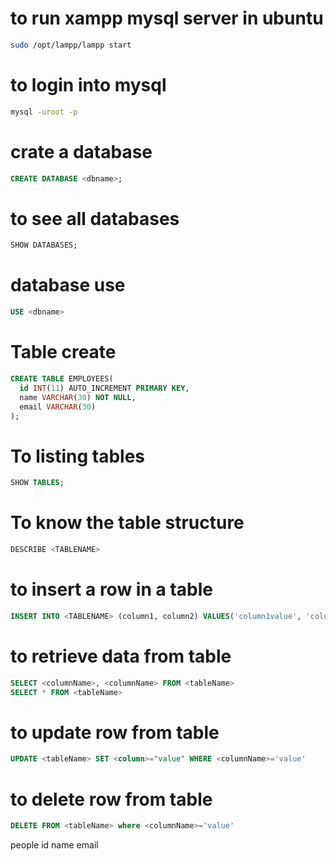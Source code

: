 # to run xampp mysql server in ubuntu
~~~bash
sudo /opt/lampp/lampp start
~~~

# to login into mysql
~~~bash
mysql -uroot -p
~~~

# crate a database
~~~sql
CREATE DATABASE <dbname>;
~~~
# to see all databases
~~~sql
SHOW DATABASES;
~~~
# database use  
~~~sql
USE <dbname>
~~~

# Table create
~~~sql
CREATE TABLE EMPLOYEES(
  id INT(11) AUTO_INCREMENT PRIMARY KEY,
  name VARCHAR(30) NOT NULL,
  email VARCHAR(30)
);
~~~

# To listing tables
~~~sql
SHOW TABLES;
~~~

# To know the table structure
~~~sql
DESCRIBE <TABLENAME>
~~~

# to insert a row in a table
~~~sql
INSERT INTO <TABLENAME> (column1, column2) VALUES('column1value', 'column2value');
~~~

# to retrieve data from table

~~~sql
SELECT <columnName>, <columnName> FROM <tableName>
SELECT * FROM <tableName>
~~~

# to update row from table
~~~sql
UPDATE <tableName> SET <column>="value" WHERE <columnName>='value'
~~~
# to delete row from table
~~~sql
DELETE FROM <tableName> where <columnName>='value'
~~~

people 
id name email